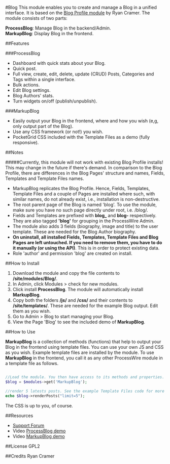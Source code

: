 #Blog
This module enables you to create and manage a Blog in a unified interface. It is based on the [Blog Profile module](http://mods.pw/2M) by Ryan Cramer. The module consists of two parts:  

**ProcessBlog**: Manage Blog in the backend/Admin.  
**MarkupBlog**: Display Blog in the frontend.


##Features

###ProcessBlog
*	Dashboard with quick stats about your Blog.
*	Quick post.
*	Full view, create, edit, delete, update (CRUD) Posts, Categories and Tags within a single interface.
*	Bulk actions.
*	Edit Blog settings.
*	Blog Authors' stats.
* Turn widgets on/off (publish/unpublish).


###MarkupBlog
*	Easily output your Blog in the frontend, where and how you wish (e,g, only output part of the Blog).
*	Use any CSS framework (or not!) you wish.
* PocketGrid CSS included with the Template Files as a demo (fully responsive).

##Notes

#####Currently, this module will not work with existing Blog Profile installs! This may change in the future if there's demand.
In comparison to the Blog Profile, there are differences in the Blog Pages' structure and names, Fields, Templates and Template Files names.  

* MarkupBlog replicates the Blog Profile. Hence, Fields, Templates, Template Files and a couple of Pages are installed where such, with similar names, do not already exist, i.e., installation is non-destructive.
* The root parent page of the Blog is named 'blog'. To use the module, make sure you have no such page directly under root, i.e. /blog/.
* Fields and Templates are prefixed with **blog_** and **blog-** respectively. They are also tagged **'blog'** for grouping in the ProcessWire Admin.
* The module also adds 3 fields (biography, image and title) to the user template. These are needed for the Blog Author biography.
* **On uninstall, all installed Fields, Templates, Template Files and Blog Pages are left untouched. If you need to remove them, you have to do it manually (or using the API)**. This is in order to protect existing data.
* Role 'author' and permission 'blog' are created on install.


##How to Install

1.	Download the module and copy the file contents to **/site/modules/Blog/**.
2.	In Admin, click Modules > check for new modules.
3.	Click install **ProcessBlog**. The module will automatically install **MarkupBlog**.
4.  Copy both the folders **/js/** and **/css/** and their contents to **/site/templates/**. These are needed for the example Blog output. Edit them as you wish.
5.	Go to Admin > Blog to start managing your Blog.
6. View the Page 'Blog' to see the included demo of **MarkupBlog**.

##How to Use

**MarkupBlog** is a collection of methods (functions) that help to output your Blog in the frontend using template files. You can use your own JS and CSS as you wish. Example template files are installed by the module. To use **MarkupBlog** in the frontend, you call it as any other ProcessWire module in a template file as follows.

````php

//Load the module. You then have access to its methods and properties. 
$blog = $modules->get('MarkupBlog');

//render 5 latests posts. See the example Template Files code for more examples.
echo $blog->renderPosts("limit=5");
````

The CSS is up to you, of course.


##Resources
*	[Support Forum](https://processwire.com/talk/topic/6465-module-blog/)
*	Video [ProcessBlog demo](http://youtu.be/64XMGLuniqU)
*	Video [MarkupBlog demo](http://youtu.be/k7aSeL29JPE)

##License
GPL2

##Credits
Ryan Cramer
